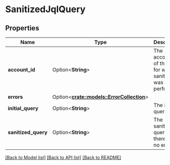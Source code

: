 # SanitizedJqlQuery

## Properties

Name | Type | Description | Notes
------------ | ------------- | ------------- | -------------
**account_id** | Option<**String**> | The account ID of the user for whom sanitization was performed. | [optional]
**errors** | Option<[**crate::models::ErrorCollection**](ErrorCollection.md)> |  | [optional]
**initial_query** | Option<**String**> | The initial query. | [optional]
**sanitized_query** | Option<**String**> | The sanitized query, if there were no errors. | [optional]

[[Back to Model list]](../README.md#documentation-for-models) [[Back to API list]](../README.md#documentation-for-api-endpoints) [[Back to README]](../README.md)


